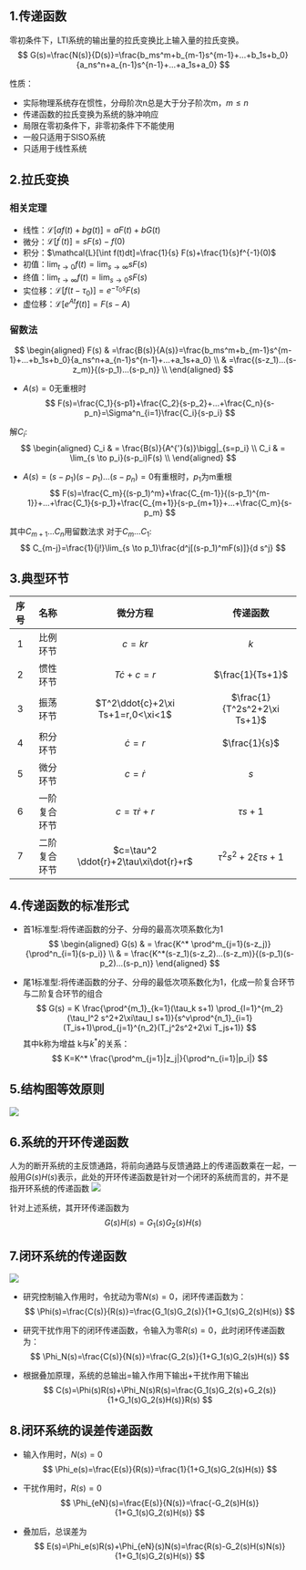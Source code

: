 ## 1.传递函数
零初条件下，LTI系统的输出量的拉氏变换比上输入量的拉氏变换。
$$
G(s)=\frac{N(s)}{D(s)}=\frac{b_ms^m+b_{m-1}s^{m-1}+...+b_1s+b_0}{a_ns^n+a_{n-1}s^{n-1}+...+a_1s+a_0}
$$

性质：
- 实际物理系统存在惯性，分母阶次n总是大于分子阶次m，$m\leq n$
- 传递函数的拉氏变换为系统的脉冲响应
- 局限在零初条件下，非零初条件下不能使用
- 一般只适用于SISO系统
- 只适用于线性系统

## 2.拉氏变换
### 相关定理
- 线性：$\mathcal{L}[af(t)+bg(t)]=aF(t)+bG(t)$
- 微分：$\mathcal{L}[f^{'}(t)]=sF(s)-f(0)$
- 积分：$\mathcal{L}[\int f(t)dt]=\frac{1}{s} F(s)+\frac{1}{s}f^{-1}(0)$
- 初值：$\lim_{t\to 0}f(t)=\lim_{s \to \infty}sF(s)$
- 终值：$\lim_{t \to \infty}f(t)=\lim_{s\to 0}sF(s)$
- 实位移：$\mathcal{L}[f(t-\tau_0)]=e^{-\tau_0 s}F(s)$
- 虚位移：$\mathcal{L}[e^{At}f(t)]=F(s-A)$

### 留数法
$$
\begin{aligned}
F(s) & =\frac{B(s)}{A(s)}=\frac{b_ms^m+b_{m-1}s^{m-1}+...+b_1s+b_0}{a_ns^n+a_{n-1}s^{n-1}+...+a_1s+a_0}        \\
     & =\frac{(s-z_1)...(s-z_m)}{(s-p_1)...(s-p_n)}   \\
\end{aligned}
$$

- $A(s)=0$无重根时
$$
F(s)=\frac{C_1}{s-p1}+\frac{C_2}{s-p_2}+...+\frac{C_n}{s-p_n}=\Sigma^n_{i=1}\frac{C_i}{s-p_i}
$$

解$C_i$:
$$
\begin{aligned}
C_i & = \frac{B(s)}{A^{'}(s)}\bigg|_{s=p_i}     \\
C_i & = \lim_{s \to p_i}(s-p_i)F(s)             \\
\end{aligned}
$$

- $A(s)=(s-p_1)(s-p_1)...(s-p_n)=0$有重根时，$p_1$为m重根
$$
F(s)=\frac{C_m}{(s-p_1)^m}+\frac{C_{m-1}}{(s-p_1)^{m-1}}+...+\frac{C_1}{s-p_1}+\frac{C_{m+1}}{s-p_{m+1}}+...+\frac{C_m}{s-p_m}
$$

其中$C_{m+1}...C_n$用留数法求
对于$C_m...C_1$:
$$
C_{m-j}=\frac{1}{j!}\lim_{s \to p_1}\frac{d^j[(s-p_1)^mF(s)]}{d s^j}
$$

## 3.典型环节
|  序号   |  名称 |   微分方程  | 传递函数 |
|:-:|:-:|:-:|:-:|
| 1 | 比例环节 | $c=kr$         | $k$              |
| 2 | 惯性环节 | $T\dot{c}+c=r$ | $\frac{1}{Ts+1}$ |
| 3 | 振荡环节 | $T^2\ddot{c}+2\xi Ts+1=r,0<\xi<1$ | $\frac{1}{T^2s^2+2\xi Ts+1}$ |
| 4 | 积分环节 | $\dot{c}=r$    | $\frac{1}{s}$    |
| 5 | 微分环节 | $c=\dot{r}$    | $s$              |
| 6 | 一阶复合环节 | $c=\tau\dot{r}+r$ | $\tau s+1$  |
| 7 | 二阶复合环节 | $c=\tau^2 \ddot{r}+2\tau\xi\dot{r}+r$ | $\tau^2s^2+2\xi\tau s+1$ |

## 4.传递函数的标准形式
- 首1标准型:将传递函数的分子、分母的最高次项系数化为1
$$
\begin{aligned}
G(s) & = \frac{K^* \prod^m_{j=1}(s-z_j)}{\prod^n_{i=1}(s-p_i)}   \\
     & = \frac{K^*(s-z_1)(s-z_2)...(s-z_m)}{(s-p_1)(s-p_2)...(s-p_n)}
\end{aligned}
$$

- 尾1标准型:将传递函数的分子、分母的最低次项系数化为1，化成一阶复合环节与二阶复合环节的组合
$$
G(s)  = K \frac{\prod^{m_1}_{k=1}(\tau_k s+1) \prod_{l=1}^{m_2}(\tau_l^2 s^2+2\xi\tau_l s+1)}{s^v\prod^{n_1}_{i=1}(T_is+1)\prod_{j=1}^{n_2}(T_j^2s^2+2\xi T_js+1)}   
$$
其中k称为增益
k与$k^*$的关系：
$$
K=K^* \frac{\prod^m_{j=1}|z_j|}{\prod^n_{i=1}|p_i|}
$$

## 5.结构图等效原则
![](../.pic/结构图等效原则.png)

## 6.系统的开环传递函数
人为的断开系统的主反馈通路，将前向通路与反馈通路上的传递函数乘在一起，一般用$G(s)H(s)$表示，此处的开环传递函数是针对一个闭环的系统而言的，并不是指开环系统的传递函数
![](../.pic/闭环系统结构.png)

针对上述系统，其开环传递函数为
$$
G(s)H(s)=G_1(s)G_2(s)H(s)
$$

## 7.闭环系统的传递函数
![](../.pic/闭环系统结构.png)

- 研究控制输入作用时，令扰动为零$N(s)=0$，闭环传递函数为：
$$
\Phi(s)=\frac{C(s)}{R(s)}=\frac{G_1(s)G_2(s)}{1+G_1(s)G_2(s)H(s)}
$$

- 研究干扰作用下的闭环传递函数，令输入为零$R(s)=0$，此时闭环传递函数为：
$$
\Phi_N(s)=\frac{C(s)}{N(s)}=\frac{G_2(s)}{1+G_1(s)G_2(s)H(s)}
$$

- 根据叠加原理，系统的总输出=输入作用下输出+干扰作用下输出
$$
C(s)=\Phi(s)R(s)+\Phi_N(s)R(s)=\frac{G_1(s)G_2(s)+G_2(s)}{1+G_1(s)G_2(s)H(s)}R(s)
$$


## 8.闭环系统的误差传递函数
- 输入作用时，$N(s)=0$
$$
\Phi_e(s)=\frac{E(s)}{R(s)}=\frac{1}{1+G_1(s)G_2(s)H(s)}
$$

- 干扰作用时，$R(s)=0$
$$
\Phi_{eN}(s)=\frac{E(s)}{N(s)}=\frac{-G_2(s)H(s)}{1+G_1(s)G_2(s)H(s)}
$$

- 叠加后，总误差为
$$
E(s)=\Phi_e(s)R(s)+\Phi_{eN}(s)N(s)=\frac{R(s)-G_2(s)H(s)N(s)}{1+G_1(s)G_2(s)H(s)}
$$